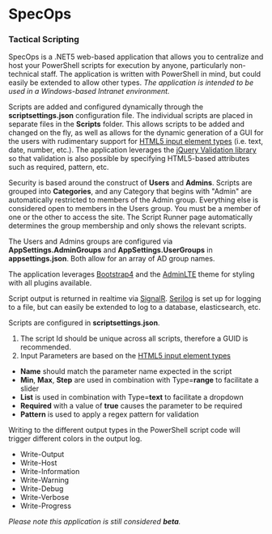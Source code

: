 # SpecOps
### Tactical Scripting

SpecOps is a .NET5 web-based application that allows you to centralize and host your PowerShell scripts for execution by anyone, particularly non-technical staff.  The application is written with PowerShell in mind, but could easily be extended to allow other types.  *The application is intended to be used in a Windows-based Intranet environment.*

Scripts are added and configured dynamically through the **scriptsettings.json** configuration file.  The individual scripts are placed in separate files in the **Scripts** folder.  This allows scripts to be added and changed on the fly, as well as allows for the dynamic generation of a GUI for the users with rudimentary support for [HTML5 input element types](https://developer.mozilla.org/en-US/docs/Web/HTML/Element/input) (i.e. text, date, number, etc.).  The application leverages the [jQuery Validation library](https://jqueryvalidation.org/) so that validation is also possible by specifying HTML5-based attributes such as required, pattern, etc.

Security is based around the construct of **Users** and **Admins**.  Scripts are grouped into **Categories**, and any Category that begins with "Admin" are automatically restricted to members of the Admin group.  Everything else is considered open to members in the Users group.  You must be a member of one or the other to access the site.  The Script Runner page automatically determines the group membership and only shows the relevant scripts.

The Users and Admins groups are configured via **AppSettings.AdminGroups** and **AppSettings.UserGroups** in **appsettings.json**.  Both allow for an array of AD group names.

The application leverages [Bootstrap4](https://getbootstrap.com/docs/4.0/getting-started/introduction/) and the [AdminLTE](https://adminlte.io/) theme for styling with all plugins available.  

Script output is returned in realtime via [SignalR](https://dotnet.microsoft.com/apps/aspnet/signalr).  [Serilog](https://serilog.net/) is set up for logging to a file, but can easily be extended to log to a database, elasticsearch, etc.

Scripts are configured in **scriptsettings.json**.
1) The script Id should be unique across all scripts, therefore a GUID is recommended.
2) Input Parameters are based on the [HTML5 input element types](https://developer.mozilla.org/en-US/docs/Web/HTML/Element/input) 
* **Name** should match the parameter name expected in the script
* **Min**, **Max**, **Step** are used in combination with Type=**range** to facilitate a slider
* **List** is used in combination with Type=**text** to facilitate a dropdown
* **Required** with a value of **true** causes the parameter to be required
* **Pattern** is used to apply a regex pattern for validation

Writing to the different output types in the PowerShell script code will trigger different colors in the output log.
* Write-Output
* Write-Host
* Write-Information
* Write-Warning
* Write-Debug
* Write-Verbose
* Write-Progress

_Please note this application is still considered **beta**._

